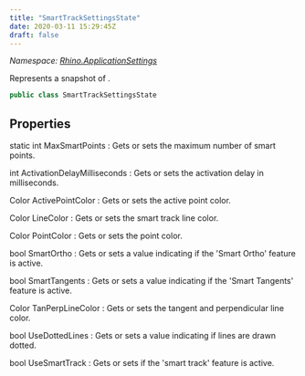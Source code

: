 ```yaml
---
title: "SmartTrackSettingsState"
date: 2020-03-11 15:29:45Z
draft: false
---
```


*Namespace: [Rhino.ApplicationSettings](../)*

Represents a snapshot of .
```cs
public class SmartTrackSettingsState
```
## Properties

static int MaxSmartPoints
: Gets or sets the maximum number of smart points.

int ActivationDelayMilliseconds
: Gets or sets the activation delay in milliseconds.

Color ActivePointColor
: Gets or sets the active point color.

Color LineColor
: Gets or sets the smart track line color.

Color PointColor
: Gets or sets the point color.

bool SmartOrtho
: Gets or sets a value indicating if the 'Smart Ortho' feature is active.

bool SmartTangents
: Gets or sets a value indicating if the 'Smart Tangents' feature is active.

Color TanPerpLineColor
: Gets or sets the tangent and perpendicular line color.

bool UseDottedLines
: Gets or sets a value indicating if lines are drawn dotted.

bool UseSmartTrack
: Gets or sets if the 'smart track' feature is active.
